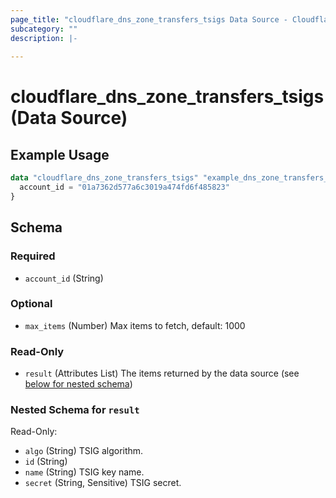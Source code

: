 ```yaml
---
page_title: "cloudflare_dns_zone_transfers_tsigs Data Source - Cloudflare"
subcategory: ""
description: |-
  
---
```


# cloudflare_dns_zone_transfers_tsigs (Data Source)



## Example Usage

```terraform
data "cloudflare_dns_zone_transfers_tsigs" "example_dns_zone_transfers_tsigs" {
  account_id = "01a7362d577a6c3019a474fd6f485823"
}
```

<!-- schema generated by tfplugindocs -->
## Schema

### Required

- `account_id` (String)

### Optional

- `max_items` (Number) Max items to fetch, default: 1000

### Read-Only

- `result` (Attributes List) The items returned by the data source (see [below for nested schema](#nestedatt--result))

<a id="nestedatt--result"></a>
### Nested Schema for `result`

Read-Only:

- `algo` (String) TSIG algorithm.
- `id` (String)
- `name` (String) TSIG key name.
- `secret` (String, Sensitive) TSIG secret.


